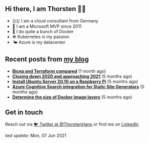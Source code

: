 ## Hi there, I am Thorsten 👋🏼

- 🇩🇪 I am a cloud consultant from Germany 
- 🔷 I am a Microsoft MVP since 2011
- 🐳 I do quite a bunch of Docker
- ☸️ Kubernetes is my passion
- 🌤 Azure is my datacenter

## Recent posts from [my blog](https://thorsten-hans.com) 

- **[Bicep and Terraform compared](https://thorsten-hans.com/bicep-and-terraform-compared/)** (1 month ago)
- **[Closing down 2020 and approaching 2021](https://thorsten-hans.com/closing-down-2020-and-approaching-2021/)** (5 months ago)
- **[Install Ubuntu Server 20.10 on a Raspberry Pi](https://thorsten-hans.com/install-ubuntu-server-20-10-on-a-raspberry-pi/)** (5 months ago)
- **[Azure Cognitive Search integration for Static Site Generators](https://thorsten-hans.com/azure-search-integration-for-static-site-generators/)** (5 months ago)
- **[Determine the size of Docker image layers](https://thorsten-hans.com/determine-the-size-of-docker-image-layers/)** (5 months ago)

## Get in touch

Reach out via [🐦 Twitter at @ThorstenHans](https://twitter.com/ThorstenHans) or find me on [LinkedIn](https://linkedin.com/in/ThorstenHans).

_last update_: Mon, 07 Jun 2021
